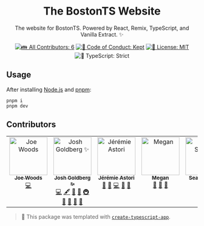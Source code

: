 <h1 align="center">The BostonTS Website</h1>

<p align="center">
	The website for BostonTS.
	Powered by React, Remix, TypeScript, and Vanilla Extract. ✨
</p>

<p align="center">
	<!-- prettier-ignore-start -->
	<!-- ALL-CONTRIBUTORS-BADGE:START - Do not remove or modify this section -->
	<a href="#contributors" target="_blank"><img alt="👪 All Contributors: 6" src="https://img.shields.io/badge/%F0%9F%91%AA_all_contributors-6-21bb42.svg" /></a>
<!-- ALL-CONTRIBUTORS-BADGE:END -->
	<!-- prettier-ignore-end -->
	<a href="https://github.com/JoshuaKGoldberg/boston-ts-website/blob/main/.github/CODE_OF_CONDUCT.md" target="_blank"><img alt="🤝 Code of Conduct: Kept" src="https://img.shields.io/badge/%F0%9F%A4%9D_code_of_conduct-kept-21bb42" /></a>
	<a href="https://github.com/JoshuaKGoldberg/boston-ts-website/blob/main/LICENSE.md" target="_blank"><img alt="📝 License: MIT" src="https://img.shields.io/badge/%F0%9F%93%9D_license-MIT-21bb42.svg"></a>
	<img alt="💪 TypeScript: Strict" src="https://img.shields.io/badge/%F0%9F%92%AA_typescript-strict-21bb42.svg" />
</p>

## Usage

After installing [Node.js](https://nodejs.org) and [pnpm](https://pnpm.io):

```shell
pnpm i
pnpm dev
```

## Contributors

<!-- spellchecker: disable -->
<!-- ALL-CONTRIBUTORS-LIST:START - Do not remove or modify this section -->
<!-- prettier-ignore-start -->
<!-- markdownlint-disable -->
<table>
  <tbody>
    <tr>
      <td align="center" valign="top" width="14.28%"><a href="https://joewoods.dev"><img src="https://avatars.githubusercontent.com/u/7093793?v=4?s=100" width="100px;" alt="Joe Woods"/><br /><sub><b>Joe Woods</b></sub></a><br /><a href="https://github.com/SquiggleTools/boston-ts-website/commits?author=tjwds" title="Code">💻</a></td>
      <td align="center" valign="top" width="14.28%"><a href="http://www.joshuakgoldberg.com/"><img src="https://avatars.githubusercontent.com/u/3335181?v=4?s=100" width="100px;" alt="Josh Goldberg ✨"/><br /><sub><b>Josh Goldberg ✨</b></sub></a><br /><a href="https://github.com/SquiggleTools/boston-ts-website/commits?author=JoshuaKGoldberg" title="Code">💻</a> <a href="#content-JoshuaKGoldberg" title="Content">🖋</a> <a href="https://github.com/SquiggleTools/boston-ts-website/commits?author=JoshuaKGoldberg" title="Documentation">📖</a> <a href="#ideas-JoshuaKGoldberg" title="Ideas, Planning, & Feedback">🤔</a> <a href="#infra-JoshuaKGoldberg" title="Infrastructure (Hosting, Build-Tools, etc)">🚇</a> <a href="#maintenance-JoshuaKGoldberg" title="Maintenance">🚧</a> <a href="#projectManagement-JoshuaKGoldberg" title="Project Management">📆</a> <a href="#tool-JoshuaKGoldberg" title="Tools">🔧</a> <a href="https://github.com/SquiggleTools/boston-ts-website/issues?q=author%3AJoshuaKGoldberg" title="Bug reports">🐛</a></td>
      <td align="center" valign="top" width="14.28%"><a href="https://jeremie.astori.fr"><img src="https://avatars.githubusercontent.com/u/113730?v=4?s=100" width="100px;" alt="Jérémie Astori"/><br /><sub><b>Jérémie Astori</b></sub></a><br /><a href="#maintenance-astorije" title="Maintenance">🚧</a> <a href="#design-astorije" title="Design">🎨</a> <a href="https://github.com/SquiggleTools/boston-ts-website/commits?author=astorije" title="Code">💻</a> <a href="https://github.com/SquiggleTools/boston-ts-website/issues?q=author%3Aastorije" title="Bug reports">🐛</a> <a href="#ideas-astorije" title="Ideas, Planning, & Feedback">🤔</a></td>
      <td align="center" valign="top" width="14.28%"><a href="https://github.com/git-megan"><img src="https://avatars.githubusercontent.com/u/114352576?v=4?s=100" width="100px;" alt="Megan"/><br /><sub><b>Megan</b></sub></a><br /><a href="#maintenance-git-megan" title="Maintenance">🚧</a> <a href="#ideas-git-megan" title="Ideas, Planning, & Feedback">🤔</a> <a href="https://github.com/SquiggleTools/boston-ts-website/issues?q=author%3Agit-megan" title="Bug reports">🐛</a></td>
      <td align="center" valign="top" width="14.28%"><a href="https://github.com/SeanSanker"><img src="https://avatars.githubusercontent.com/u/9062489?v=4?s=100" width="100px;" alt="Sean Sanker"/><br /><sub><b>Sean Sanker</b></sub></a><br /><a href="https://github.com/SquiggleTools/boston-ts-website/commits?author=seansanker" title="Code">💻</a></td>
      <td align="center" valign="top" width="14.28%"><a href="http://xav.ie"><img src="https://avatars.githubusercontent.com/u/12320165?v=4?s=100" width="100px;" alt="Xavier Ruiz"/><br /><sub><b>Xavier Ruiz</b></sub></a><br /><a href="https://github.com/SquiggleTools/boston-ts-website/commits?author=xav-ie" title="Code">💻</a></td>
    </tr>
  </tbody>
</table>

<!-- markdownlint-restore -->
<!-- prettier-ignore-end -->

<!-- ALL-CONTRIBUTORS-LIST:END -->
<!-- spellchecker: enable -->

<!-- You can remove this notice if you don't want it 🙂 no worries! -->

> 💙 This package was templated with [`create-typescript-app`](https://github.com/JoshuaKGoldberg/create-typescript-app).
